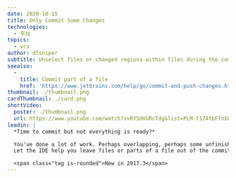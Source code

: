 ```yaml
---
date: 2020-10-15
title: Only Commit Some Changes
technologies:
  - 平台
topics:
  - vcs
author: dlsniper
subtitle: Unselect files or changed regions within files during the commit process.
seealso:
  - 
    title: Commit part of a file
    href: 'https://www.jetbrains.com/help/go/commit-and-push-changes.html?section=Windows%20or%20Linux#partial_commit'
thumbnail: ./thumbnail.png
cardThumbnail: ./card.png
shortVideo:
  poster: ./thumbnail.png
  url: https://www.youtube.com/watch?v=RYSHXGRcTdg&list=PLM-t1Z4tbFfnXnghmtk6WVz10_pivOw25&index=36&t=0s
leadin: |
  *Time to commit but not everything is ready?*

  You've done a lot of work. Perhaps overlapping, perhaps some unfinished.
  Let the IDE help you leave files or parts of a file out of the commit.

  <span class="tag is-rounded">New in 2017.3</span>
---
```



